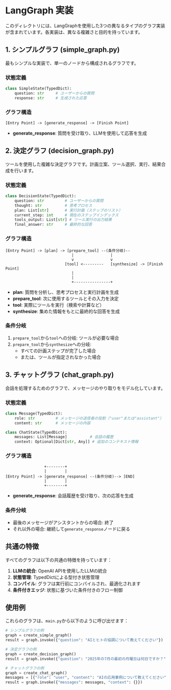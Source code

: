 # LangGraph 実装

このディレクトリには、LangGraphを使用した3つの異なるタイプのグラフ実装が含まれています。各実装は、異なる複雑さと目的を持っています。

## 1. シンプルグラフ (simple_graph.py)

最もシンプルな実装で、単一のノードから構成されるグラフです。

### 状態定義

```python
class SimpleState(TypedDict):
    question: str     # ユーザーからの質問
    response: str     # 生成された応答
```

### グラフ構造

```
[Entry Point] -> [generate_response] -> [Finish Point]
```

- **generate_response**: 質問を受け取り、LLMを使用して応答を生成

## 2. 決定グラフ (decision_graph.py)

ツールを使用した複雑な決定グラフです。計画立案、ツール選択、実行、結果合成を行います。

### 状態定義

```python
class DecisionState(TypedDict):
    question: str         # ユーザーからの質問
    thought: str          # 思考プロセス
    plan: List[str]       # 実行計画（ステップのリスト）
    current_step: int     # 現在のステップインデックス
    tools_output: List[str] # ツール実行の出力結果
    final_answer: str     # 最終的な回答
```

### グラフ構造

```
[Entry Point] -> [plan] -> [prepare_tool] --(条件分岐)--
                             |                |
                             v                v
                          [tool] <---------   [synthesize] -> [Finish Point]
                             |
                             |
                             +----------------+
```

- **plan**: 質問を分析し、思考プロセスと実行計画を生成
- **prepare_tool**: 次に使用するツールとその入力を決定
- **tool**: 実際にツールを実行（検索や計算など）
- **synthesize**: 集めた情報をもとに最終的な回答を生成

### 条件分岐

1. `prepare_tool`から`tool`への分岐: ツールが必要な場合
2. `prepare_tool`から`synthesize`への分岐:
   - すべての計画ステップが完了した場合
   - または、ツールが指定されなかった場合

## 3. チャットグラフ (chat_graph.py)

会話を処理するためのグラフで、メッセージのやり取りをモデル化しています。

### 状態定義
```python
class Message(TypedDict):
    role: str         # メッセージの送信者の役割（"user"または"assistant"）
    content: str      # メッセージの内容

class ChatState(TypedDict):
    messages: List[Message]          # 会話の履歴
    context: Optional[Dict[str, Any]] # 追加のコンテキスト情報
```

### グラフ構造
```
                 +--------+
                 |        |
[Entry Point] -> [generate_response] --(条件分岐)--> [END]
                 |        |
                 +--------+
```

- **generate_response**: 会話履歴を受け取り、次の応答を生成

### 条件分岐
- 最後のメッセージがアシスタントからの場合: 終了
- それ以外の場合: 継続して`generate_response`ノードに戻る

## 共通の特徴

すべてのグラフは以下の共通の特徴を持っています：

1. **LLMの統合**: OpenAI APIを使用したLLMの統合
2. **状態管理**: TypedDictによる型付き状態管理
3. **コンパイル**: グラフは実行前にコンパイルされ、最適化されます
4. **条件付きエッジ**: 状態に基づいた条件付きのフロー制御

## 使用例

これらのグラフは、`main.py`から以下のように呼び出せます：

```python
# シンプルグラフの例
graph = create_simple_graph()
result = graph.invoke({"question": "AIとヒトの協調について教えてください"})

# 決定グラフの例
graph = create_decision_graph()
result = graph.invoke({"question": "2025年の7月の最初の月曜日は何日ですか？"})

# チャットグラフの例
graph = create_chat_graph()
messages = [{"role": "user", "content": "AIの応用事例について教えてください"}]
result = graph.invoke({"messages": messages, "context": {}})
```
